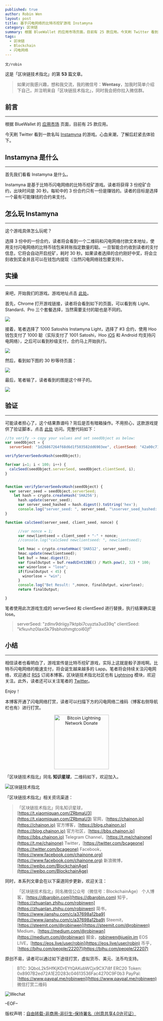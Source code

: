 ```yaml
---
published: true
author: Robin Wen
layout: post
title: 基于闪电网络的比特币挖矿游戏 Instamyna
category: 区块链
summary: 根据 BlueWallet 的应用市场页面，目前有 25 款应用。今天刷 Twitter 看到一款名叫 Instamyna 的游戏。心血来潮，了解后赶紧去体验下。相信读者也看明白了，游戏宣传是比特币挖矿游戏，实际上这就是骰子游戏啊。比特币闪电网络的极速支付，将会诞生越来越多的 Lapp。笔者将会持续关注闪电网络，欢迎通过 RSS 订阅本博客。此外，读者还可以关注笔者的 Twitter。
tags:
  - 区块链
  - Blockchain
  - 闪电网络
---
```


`文/robin`

这是「区块链技术指北」的第 **53** 篇文章。

> 如果对我感兴趣，想和我交流，我的微信号：**Wentasy**，加我时简单介绍下自己，并注明来自「区块链技术指北」，同时我会把你拉入微信群。

## 前言
***

根据 BlueWallet 的 [应用市场](https://bluewallet.io/marketplace) 页面，目前有 25 款应用。

今天刷 Twitter 看到一款名叫 [Instamyna](https://ice3x.co.za/ln-game-instamyna) 的游戏。心血来潮，了解后赶紧去体验下。

## Instamyna 是什么
***

首先我们看看 Instamyna 是什么。

Instamyna 是基于比特币闪电网络的比特币挖矿游戏。读者将获得 3 份挖矿合约，出块时间是 30 秒。每轮中的 3 份合约只有一份是赚钱的。读者的目标是选择一个最有可能赚钱的合约来支付。

## 怎么玩 Instamyna
***

这个游戏具体怎么玩呢？

选择 3 份中的一份合约，读者将会看到一个二维码和闪电网络付款文本地址，使用支付闪电网络的比特币钱包来转账指定数量的聪。一旦智能合约收到读者的支付信息，它将会自动开启挖矿，耗时 30 秒。如果读者选择的合约刚好中奖，将会立刻收到奖金并且可以在钱包内提现（当然闪电网络钱包要支持）。

## 实操
***

来吧，开始我们的游戏。游戏地址点击 [此处](https://ice3x.co.za/cryptocurrency-games/instamyna-bitcoin-lightning-game/)。

首先，Chrome 打开游戏链接，读者将会看到如下的页面，可以看到有 Light、Standard、Pro 三个套餐选择，当然需要支付的聪也是不同的。

![](https://cdn.dbarobin.com/qpm59gZ.png)

接着，笔者选择了 1000 Satoshis Instamyna Light，选择了 #3 合约，使用 Hoo 钱包支付了 1000 聪（实际支付了 1001 Satoshi，Hoo [iOS](https://dbarobin.com/2019/03/22/lightning-network-hoo-ios) 和 Android 均支持闪电网络），之后可以看到秒级支付，合约马上开始执行。

![](https://cdn.dbarobin.com/rwpML8n.png)

然后，看到如下图的 30 秒等待页面：

![](https://cdn.dbarobin.com/u3oZJLI.png)

最后，笔者输了，读者看到的图是这个样子的。

![](https://cdn.dbarobin.com/vbwwdTU.png)

## 验证
***

可能读者担心了，这个结果靠谱吗？背后是否有暗箱操作。不用担心，这款游戏提供了验证脚本，点击 [此处](https://repl.it/@citlayik/tcmverify) 访问。完整代码如下：

``` js
//to verify -> copy your values and set seedObject as below:
var seedObject = {
  serverSeed: "1d26867264f68d6d1f503582dd6903ee", clientSeed: "42a00c71f192f75fca40fbf83b0cf8d3"};

verifyServerSeedvsHash(seedObject);

for(var i=1; i < 100; i++) {
  calcSeed(seedObject.serverSeed, seedObject.clientSeed, i);
}


function verifyServerSeedvsHash(seedObject) {
  var server_seed = seedObject.serverSeed;
    let hash = crypto.createHash('SHA256');
      hash.update(server_seed);
      var server_seed_hashed = hash.digest().toString('hex');
      console.log("server_seed: ", server_seed, "\nserver_seed_hashed: ", server_seed_hashed);
}

function calcSeed(server_seed, client_seed, nonce) {

      //var nonce = 1;
      var newclientseed = client_seed + "-" + nonce;
      //console.log("calcSeed newclientseed: ", newclientseed);

      let hmac = crypto.createHmac('SHA512', server_seed);
      hmac.update(newclientseed);
      let buf = hmac.digest();
      var finalOutput = buf.readUInt32BE() / Math.pow(2, 32) * 100;
      var winorlose = "lose";
      if(finalOutput < 45) {
        winorlose = "win";
      } 
      console.log("Bet Result: ",nonce, finalOutput, winorlose);
      return finalOutput;

}
```

笔者使用此次游戏生成的 serverSeed 和 clientSeed 进行替换，执行结果确实是 lose。

> serverSeed: "zdlnv9driigy7lktpbi7cuyzta3ud39q"
> clientSeed: "kfkuvhz0laxi5k79sbhothmgtcoi60jf"

## 小结
***

相信读者也看明白了，游戏宣传是比特币挖矿游戏，实际上这就是骰子游戏啊。比特币闪电网络的极速支付，将会诞生越来越多的 Lapp。笔者将会持续关注闪电网络，欢迎通过 [RSS](https://dbarobin.com/feed.xm) 订阅本博客。区块链技术指北社区也有 [Lightning](https://bbs.chainon.io/t/lightning) 模块，欢迎关注。此外，读者还可以关注笔者的 [Twitter](https://twitter.com/vrwio)。

Enjoy！

本博客开通了闪电网络打赏，读者可以扫描下方的闪电网络二维码（博客右侧导航栏也有）进行打赏。

<center><img title="Bitcoin Lightning Network Donate" width="180" height="180" src="https://lnd.hoo.com/api/generate?openid=TruSwjrK2q57V484Tf0u&isimg=1" alt="Bitcoin Lightning Network Donate"/></center>

「区块链技术指北」同名 **知识星球**，二维码如下，欢迎加入。

![区块链技术指北](https://cdn.dbarobin.com/3YzonTR.png)

「区块链技术指北」相关资讯渠道：

> 「区块链技术指北」同名知识星球，[https://t.xiaomiquan.com/ZRbmaU3](https://t.xiaomiquan.com/ZRbmaU3)
> 官网，[https://chainon.io](https://chainon.io)
> 官方博客，[https://blog.chainon.io](https://blog.chainon.io)
> 官方社区，[https://bbs.chainon.io](https://bbs.chainon.io)
> Telegram Channel，[https://t.me/chainone](https://t.me/chainone)
> Twitter，[https://twitter.com/bcageone](https://twitter.com/bcageone)
> Facebook，[https://www.facebook.com/chainone.org](https://www.facebook.com/chainone.org)
> 新浪微博，[https://weibo.com/BlockchainAge](https://weibo.com/BlockchainAge)

同时，本系列文章会在以下渠道同步更新，欢迎关注：

> 「区块链技术指北」同名微信公众号（微信号：BlockchainAge）
> 个人博客，[https://dbarobin.com](https://dbarobin.com)
> 知乎，[https://zhuanlan.zhihu.com/robinwen](https://zhuanlan.zhihu.com/robinwen)
> 简书，[https://www.jianshu.com/c/a37698a12ba9](https://www.jianshu.com/c/a37698a12ba9)
> Steemit，[https://steemit.com/@robinwen](https://steemit.com/@robinwen)
> Medium，[https://medium.com/@robinwan](https://medium.com/@robinwan)
> 掘金，[robinwen@juejin.im](https://juejin.im/user/5673ccae60b2260ee435f89a/posts)
> EOS LIVE，[https://eos.live/user/robin](https://eos.live/user/robin)
> 币乎，[https://bihu.com/people/22207](https://bihu.com/people/22207)

原创不易，读者可以通过如下途径打赏，虚拟货币、美元、法币均支持。

> BTC: 3QboL2k5HfKjKDrEYtQAKubWCjx9CX7i8f
> ERC20 Token: 0x8907B2ed72A1E2D283c04613536Fac4270C9F0b3
> PayPal: [https://www.paypal.me/robinwen](https://www.paypal.me/robinwen)
> 微信打赏二维码

![Wechat](https://cdn.dbarobin.com/SzoNl5b.jpg)

–EOF–

版权声明：[自由转载-非商用-非衍生-保持署名（创意共享4.0许可证）](http://creativecommons.org/licenses/by-nc-nd/4.0/deed.zh)
